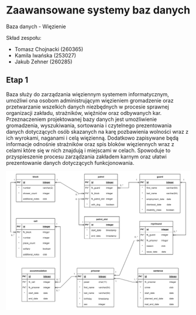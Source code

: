 # Zaawansowane systemy baz danych

Baza danych - Więzienie

Skład zespołu:
- Tomasz Chojnacki (260365)
- Kamila Iwańska (253027)
- Jakub Zehner (260285)

## Etap 1

Baza służy do zarządzania więziennym systemem informatycznym, umożliwi ona osobom administrującym więzieniem gromadzenie oraz przetwarzanie wszelkich danych niezbędnych w procesie sprawnej organizacji zakładu, strażników, więźniów oraz odbywanych kar. Przeznaczeniem projektowanej bazy danych jest umożliwienie gromadzenia, wyszukiwania, sortowania i czytelnego prezentowania danych dotyczących osób skazanych na karę pozbawienia wolności wraz z ich wyrokami, naganami i celą więzienną. Dodatkowo zapisywane będą informacje odnośnie strażników oraz spis bloków więziennych wraz z celami które się w nich znajdują i miejscami w celach. Spowoduje to przyspieszenie procesu zarządzania zakładem karnym oraz ułatwi prezentowanie danych dotyczących funkcjonowania.

![schemat](erd.drawio.png)

